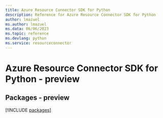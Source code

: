 ```yaml
---
title: Azure Resource Connector SDK for Python
description: Reference for Azure Resource Connector SDK for Python
author: lmazuel
ms.author: lmazuel
ms.data: 06/06/2023
ms.topic: reference
ms.devlang: python
ms.service: resourceconnector
---
```

# Azure Resource Connector SDK for Python - preview
## Packages - preview
[!INCLUDE [packages](resource-connector-index.md)]